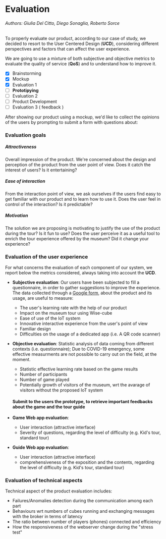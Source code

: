 # Evaluation

###### Authors: Giulia Del Citto, Diego Sonaglia, Roberto Sorce

To properly evaluate our product, according to our case of study, we decided to resort to the User Centered Design (__UCD__), considering different perspectives and factors that can affect the user experience.

We are going to use a mixture of both subjective and objective metrics to evaluate the quality of service (__QoS__) and to understand how to improve it.

- [X] Brainstorming 
- [X] Mockup
- [X] Evaluation 1
- [ ] **Prototipying**
- [ ] Evaluation 2
- [ ] Product Development
- [ ] Evaluation 3 ( feedback )

After showing our product using a mockup, we'd like to collect the opinions of the users by prompting to submit a form with questions about: 

### Evaluation goals

  ##### Attractiveness 
 Overall impression of the product. We're concerned about the design and perception of the product from the user point of view. Does it catch the interest of users? Is it entertaining? 

  ##### Ease of interaction
 From the interaction point of view, we ask ourselves if the users find easy to get familiar with our product and to learn how to use it. Does the user feel in control of the interaction? Is it predictable? 

  ##### Motivation
 The solution we are proposing is motivating to justify the use of the product during the tour? Is it fun to use? Does the user perceive it as a useful tool to enrich the tour experience offered by the museum? Did it change your experience?


### Evaluation of the user experience

For what concerns the evaluation of each component of our system, we report below the metrics considered, always taking into account the __UCD__.

- __Subjective evaluation__: Our users have been subjected to fill a questionnaire, in order to gather suggestions to improve the experience. The data collected through a [Google form](https://forms.gle/j8imT1uCAk1TxU6y6), about the product and its usage, are useful to measure:
  - The user's learning rate with the help of our product
  - Impact on the museum tour using Wise-cube
  - Ease of use of the IoT system
  - Innovative interactive experience from the user's point of view
  - Familiar design
  - Difficulties on the usage of a dedicated app (i.e. A QR code scanner)

- __Objective evaluation__: Statistic analysis of data coming from different contexts (i.e. questionnaire); Due to COVID-19 emergency, some effective measurments are not possible to carry out on the field, at the moment. 
  - Statistic effective learning rate based on the game results 
  - Number of participants 
  - Number of game played 
  - Potentially growth of visitors of the museum, wrt the avarage of visitors without the proposed IoT system
  
  #### Submit to the users the prototype, to retrieve important feedbacks about the game and the tour guide

- __Game Web app evaluation__: 
  - User interaction (attractive interface)
  - Severity of questions, regarding the level of difficulty (e.g. Kid's tour, standard tour)
  
- __Guide Web app evaluation__:
  - User interaction (attractive interface)
  - comprehensiveness of the exposition and the contents, regarding the level of difficulty (e.g. Kid's tour, standard tour)
  
### Evaluation of technical aspects

Technical aspect of the product evaluation includes:

- Failures/Anomalies detection during the communication among each part
- Behaviours wrt numbers of cubes running and exchanging messages with the broker in terms of latency
- The ratio between number of players (phones) connected and efficiency
- How the responsiveness of the webserver change  during the "stress test"







